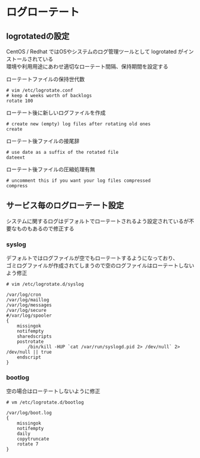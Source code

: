 # ログローテート

## logrotatedの設定  
CentOS / Redhat ではOSやシステムのログ管理ツールとして logrotated がインストールされている  
環境や利用用途にあわせ適切なローテート間隔、保持期間を設定する  

ローテートファイルの保持世代数  

```
# vim /etc/logrotate.conf
# keep 4 weeks worth of backlogs
rotate 100
```

ローテート後に新しいログファイルを作成  

```
# create new (empty) log files after rotating old ones
create
```

ローテート後ファイルの接尾辞  

```
# use date as a suffix of the rotated file
dateext
```

ローテート後ファイルの圧縮処理有無  

```
# uncomment this if you want your log files compressed
compress
```

## サービス毎のログローテート設定
システムに関するログはデフォルトでローテートされるよう設定されているが不要なものもあるので修正する  

### syslog
デフォルトではログファイルが空でもローテートするようになっており、  
ゴミログファイルが作成されてしまうので空のログファイルはローテートしないよう修正  

```
# vim /etc/logrotate.d/syslog

/var/log/cron
/var/log/maillog
/var/log/messages
/var/log/secure
#/var/log/spooler
{
    missingok
    notifempty
    sharedscripts
    postrotate
        /bin/kill -HUP `cat /var/run/syslogd.pid 2> /dev/null` 2> /dev/null || true
    endscript
}
```

### bootlog  
空の場合はローテートしないように修正  

```
# vm /etc/logrotate.d/bootlog

/var/log/boot.log
{
    missingok
    notifempty
    daily
    copytruncate
    rotate 7
}
```
